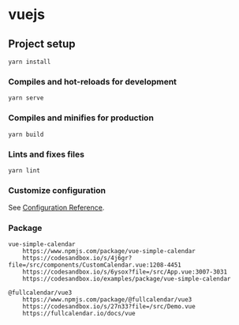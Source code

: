 # vuejs

## Project setup
```
yarn install
```

### Compiles and hot-reloads for development
```
yarn serve
```

### Compiles and minifies for production
```
yarn build
```

### Lints and fixes files
```
yarn lint
```

### Customize configuration
See [Configuration Reference](https://cli.vuejs.org/config/).


### Package
```
vue-simple-calendar
    https://www.npmjs.com/package/vue-simple-calendar
    https://codesandbox.io/s/4j6gr?file=/src/components/CustomCalendar.vue:1208-4451
    https://codesandbox.io/s/6ysox?file=/src/App.vue:3007-3031
    https://codesandbox.io/examples/package/vue-simple-calendar
```

```
@fullcalendar/vue3
    https://www.npmjs.com/package/@fullcalendar/vue3
    https://codesandbox.io/s/27n33?file=/src/Demo.vue
    https://fullcalendar.io/docs/vue
```
